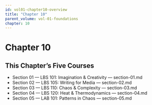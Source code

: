 ```yaml
---
id: vol01-chapter10-overview
title: "Chapter 10"
parent_volume: vol-01-foundations
chapter: 10
---
```


# Chapter 10

## This Chapter’s Five Courses
- Section 01 — LBS 101: Imagination & Creativity — section-01.md
- Section 02 — LBS 105: Writing for Media — section-02.md
- Section 03 — LBS 110: Chaos & Complexity — section-03.md
- Section 04 — LBS 120: Heat & Thermodynamics — section-04.md
- Section 05 — LAB 101: Patterns in Chaos — section-05.md

